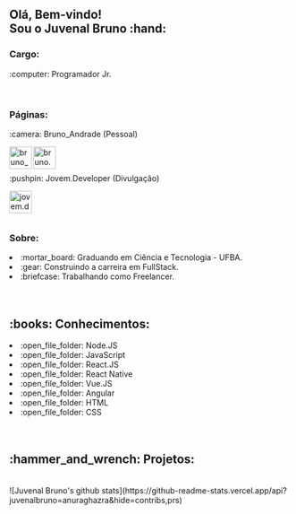 <h2>Olá, Bem-vindo!<br/>Sou o Juvenal Bruno :hand:</h2>

<h3>Cargo:</h3>

<p>:computer: Programador Jr.</p>

<br/>

<h3>Páginas:</h3>

<p>:camera: Bruno_Andrade (Pessoal)</p>
<a href="https://www.instagram.com/bruno_andrade66">
  <img
       align="left"
       alt="bruno_andrade66"
       width="40px"
       src="https://images.vexels.com/media/users/3/137198/isolated/preview/07f0d7b69ef071571e4ada2f4d6a053a---cone-do-instagram-colorido-by-vexels.png"
  />
</a>

<a href="mailto:bruno.andrade178@hotmail.com">
  <img
       align="left"
       alt="bruno.andrade178@hotmail.com"
       width="40px"
       src="https://upload.wikimedia.org/wikipedia/commons/8/81/Email_new.svg"
  />    
</a>

<br/>
<br/>

<p>:pushpin: Jovem.Developer (Divulgação)</p>
<a href="https://www.instagram.com/jovem.developer">
  <img 
       align="left" 
       alt="jovem.developer" 
       width="40px" 
       src="https://images.vexels.com/media/users/3/137198/isolated/preview/07f0d7b69ef071571e4ada2f4d6a053a---cone-do-instagram-colorido-by-vexels.png"/>
</a>

<br/>
<br/>
<br/>

<h3>Sobre: </h3>
<li>:mortar_board: Graduando em Ciência e Tecnologia - UFBA.</li>
<li>:gear: Construindo a carreira em FullStack.</li>
<li>:briefcase: Trabalhando como Freelancer.</li>

<br/>
<br/>

<h2>:books: Conhecimentos:</h2>

<li>:open_file_folder: Node.JS</li>
<li>:open_file_folder: JavaScript</li>
<li>:open_file_folder: React.JS</li>
<li>:open_file_folder: React Native</li>
<li>:open_file_folder: Vue.JS</li>
<li>:open_file_folder: Angular</li>
<li>:open_file_folder: HTML</li>
<li>:open_file_folder: CSS</li>

<br/>
<br/>

<h2>:hammer_and_wrench: Projetos:</h2>

<br/>
![Juvenal Bruno's github stats](https://github-readme-stats.vercel.app/api?juvenalbruno=anuraghazra&hide=contribs,prs)
